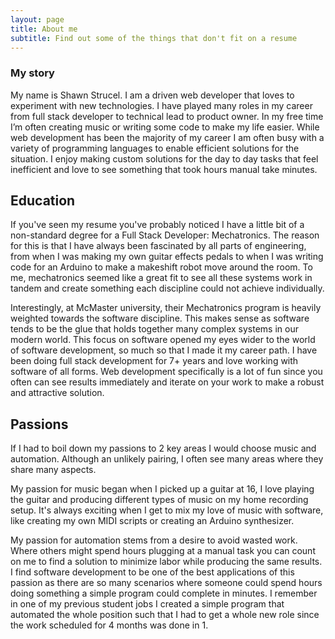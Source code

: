 ```yaml
---
layout: page
title: About me
subtitle: Find out some of the things that don't fit on a resume
---
```

### My story


My name is Shawn Strucel. I am a driven web developer that loves to experiment with new technologies. I have played many roles in my career from full stack developer to technical lead to product owner. In my free time I’m often creating music or writing some code to make my life easier. While web development has been the majority of my career I am often busy with a variety of programming languages to enable efficient solutions for the situation. I enjoy making custom solutions for the day to day tasks that feel inefficient and love to see something that took hours manual take minutes.

## Education


If you've seen my resume you've probably noticed I have a little bit of a non-standard degree for a Full Stack Developer: Mechatronics. The reason for this is that I have always been fascinated by all parts of engineering, from when I was making my own guitar effects pedals to when I was writing code for an Arduino to make a makeshift robot move around the room. To me, mechatronics seemed like a great fit to see all these systems work in tandem and create something each discipline could not achieve individually. 

Interestingly, at McMaster university, their Mechatronics program is heavily weighted towards the software discipline. This makes sense as software tends to be the glue that holds together many complex systems in our modern world. This focus on software opened my eyes wider to the world of software development, so much so that I made it my career path. I have been doing full stack development for 7+ years and love working with software of all forms. Web development specifically is a lot of fun since you often can see results immediately and iterate on your work to make a robust and attractive solution. 

## Passions 


If I had to boil down my passions to 2 key areas I would choose music and automation. Although an unlikely pairing, I often see many areas where they share many aspects. 

My passion for music began when I picked up a guitar at 16, I love playing the guitar and producing different types of music on my home recording setup. It's always exciting when I get to mix my love of music with software, like creating my own MIDI scripts or creating an Arduino synthesizer. 

My passion for automation stems from a desire to avoid wasted work. Where others might spend hours plugging at a manual task you can count on me to find a solution to minimize labor while producing the same results. I find software development to be one of the best applications of this passion as there are so many scenarios where someone could spend hours doing something a simple program could complete in minutes. I remember in one of my previous student jobs I created a simple program that automated the whole position such that I had to get a whole new role since the work scheduled for 4 months was done in 1. 



